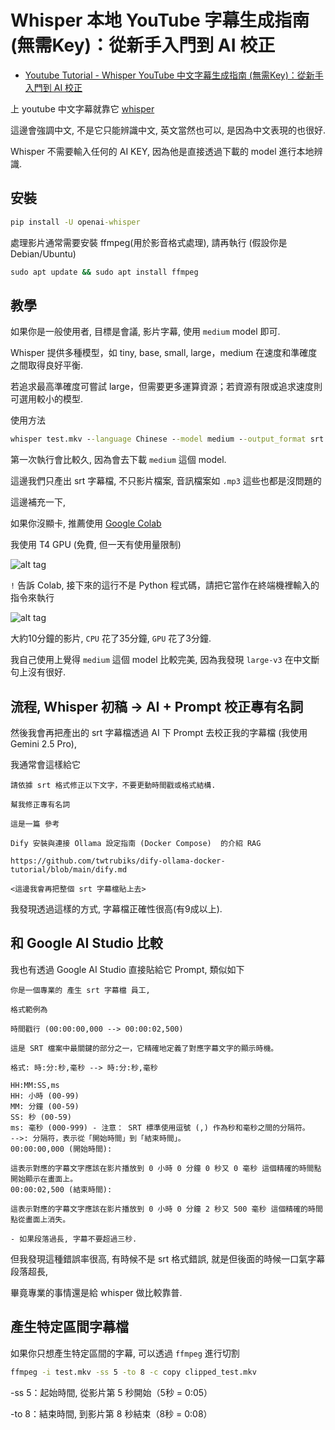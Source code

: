# Whisper 本地 YouTube 字幕生成指南 (無需Key)：從新手入門到 AI 校正

* [Youtube Tutorial - Whisper YouTube 中文字幕生成指南 (無需Key)：從新手入門到 AI 校正](https://youtu.be/E-X3kp8wCIg)

上 youtube 中文字幕就靠它 [whisper](https://github.com/openai/whisper)

這邊會強調中文, 不是它只能辨識中文, 英文當然也可以, 是因為中文表現的也很好.

Whisper 不需要輸入任何的 AI KEY, 因為他是直接透過下載的 model 進行本地辨識.

## 安裝

```cmd
pip install -U openai-whisper
```

處理影片通常需要安裝 ffmpeg(用於影音格式處理), 請再執行 (假設你是 Debian/Ubuntu)

```cmd
sudo apt update && sudo apt install ffmpeg
```

## 教學

如果你是一般使用者, 目標是會議, 影片字幕, 使用 `medium` model 即可.

Whisper 提供多種模型，如 tiny, base, small, large，medium 在速度和準確度之間取得良好平衡.

若追求最高準確度可嘗試 large，但需要更多運算資源；若資源有限或追求速度則可選用較小的模型.

使用方法

```cmd
whisper test.mkv --language Chinese --model medium --output_format srt
```

第一次執行會比較久, 因為會去下載 `medium` 這個 model.

這邊我們只產出 srt 字幕檔, 不只影片檔案, 音訊檔案如 `.mp3` 這些也都是沒問題的

這邊補充一下,

如果你沒顯卡, 推薦使用 [Google Colab](https://colab.google/)

我使用 T4 GPU (免費, 但一天有使用量限制)

![alt tag](https://cdn.imgpile.com/f/kEJuw8y_xl.png)

`!` 告訴 Colab, 接下來的這行不是 Python 程式碼，請把它當作在終端機裡輸入的指令來執行

![alt tag](https://cdn.imgpile.com/f/eurDpGD_xl.png)

大約10分鐘的影片, `CPU` 花了35分鐘, `GPU` 花了3分鐘.

我自己使用上覺得 `medium` 這個 model 比較完美, 因為我發現 `large-v3` 在中文斷句上沒有很好.

## 流程, Whisper 初稿 -> AI + Prompt 校正專有名詞

然後我會再把產出的 srt 字幕檔透過 AI 下 Prompt 去校正我的字幕檔 (我使用 Gemini 2.5 Pro),

我通常會這樣給它

```text
請依據 srt 格式修正以下文字，不要更動時間戳或格式結構.

幫我修正專有名詞

這是一篇 參考

Dify 安裝與連接 Ollama 設定指南 (Docker Compose)  的介紹 RAG

https://github.com/twtrubiks/dify-ollama-docker-tutorial/blob/main/dify.md

<這邊我會再把整個 srt 字幕檔貼上去>
```

我發現透過這樣的方式, 字幕檔正確性很高(有9成以上).

## 和 Google AI Studio 比較

我也有透過 Google AI Studio 直接貼給它 Prompt, 類似如下

```text
你是一個專業的 產生 srt 字幕檔 員工,

格式範例為

時間戳行 (00:00:00,000 --> 00:00:02,500)

這是 SRT 檔案中最關鍵的部分之一，它精確地定義了對應字幕文字的顯示時機。

格式: 時:分:秒,毫秒 --> 時:分:秒,毫秒

HH:MM:SS,ms
HH: 小時 (00-99)
MM: 分鐘 (00-59)
SS: 秒 (00-59)
ms: 毫秒 (000-999) - 注意： SRT 標準使用逗號 (,) 作為秒和毫秒之間的分隔符。
-->: 分隔符，表示從「開始時間」到「結束時間」。
00:00:00,000 (開始時間):

這表示對應的字幕文字應該在影片播放到 0 小時 0 分鐘 0 秒又 0 毫秒 這個精確的時間點開始顯示在畫面上。
00:00:02,500 (結束時間):

這表示對應的字幕文字應該在影片播放到 0 小時 0 分鐘 2 秒又 500 毫秒 這個精確的時間點從畫面上消失。

- 如果段落過長, 字幕不要超過三秒.
```

但我發現這種錯誤率很高, 有時候不是 srt 格式錯誤, 就是但後面的時候一口氣字幕段落超長,

畢竟專業的事情還是給 whisper 做比較靠普.

## 產生特定區間字幕檔

如果你只想產生特定區間的字幕, 可以透過 `ffmpeg` 進行切割

```cmd
ffmpeg -i test.mkv -ss 5 -to 8 -c copy clipped_test.mkv
```

-ss 5：起始時間, 從影片第 5 秒開始（5秒 = 0:05）

-to 8：結束時間, 到影片第 8 秒結束（8秒 = 0:08）
